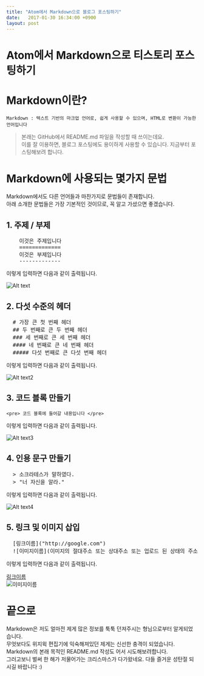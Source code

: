 ```yaml
---
title: "Atom에서 Markdown으로 블로그 포스팅하기"
date:   2017-01-30 16:34:00 +0900
layout: post
---
```

Atom에서 Markdown으로 티스토리 포스팅하기
===================================

# Markdown이란?
<pre><code>Markdown : 텍스트 기반의 마크업 언어로, 쉽게 사용할 수 있으며, HTML로 변환이 가능한 언어입니다 </code></pre>

> 본래는 GitHub에서 README.md 파일을 작성할 때 쓰이는데요.  
이를 잘 이용하면, 블로그 포스팅에도 용이하게 사용할 수 있습니다. 지금부터 포스팅해보려 합니다.

# Markdown에 사용되는 몇가지 문법
<p style="width:510px;">Markdown에서도 다른 언어들과 마찬가지로 문법들이 존재합니다.<br>아래 소개한 문법들은 가장 기본적인 것이므로, 꼭 알고 가셨으면 좋겠습니다.
</p>  


## 1. 주제 / 부제
<pre>
    이것은 주제입니다
    =============
    이것은 부제입니다
    ------------- </pre>

이렇게 입력하면 다음과 같이 출력됩니다.  

![Alt text](http://cfile2.uf.tistory.com/image/2359E845585F258C040B10)

## 2. 다섯 수준의 헤더

  <pre>  # 가장 큰 첫 번째 헤더
  ## 두 번째로 큰 두 번째 헤더
  ### 세 번째로 큰 세 번째 헤더
  #### 네 번째로 큰 네 번째 헤더
  ##### 다섯 번째로 큰 다섯 번째 헤더 </pre>

이렇게 입력하면 다음과 같이 출력됩니다.  

![Alt text2](http://cfile1.uf.tistory.com/image/26367E46585F267D0425E4)

## 3. 코드 블록 만들기
`<pre> 코드 블록에 들어갈 내용입니다 </pre>`

이렇게 입력하면 다음과 같이 출력됩니다.  

![Alt text3](http://cfile5.uf.tistory.com/image/247B694A585F28440C20D4)

## 4. 인용 문구 만들기
<pre>  > 소크라테스가 말하였다.  
  > "너 자신을 알라."  </pre>

이렇게 입력하면 다음과 같이 출력됩니다.  

![Alt text4](http://cfile4.uf.tistory.com/image/245CB74B585F298C1909E7)

## 5. 링크 및 이미지 삽입
<pre>  [링크이름]("http://google.com")  
  ![이미지이름](이미지의 절대주소 또는 상대주소 또는 업로드 된 상태의 주소) </pre>

이렇게 입력하면 다음과 같이 출력됩니다.  

[링크이름]("http://google.com")  
![이미지이름](http://cfile6.uf.tistory.com/image/2254754B585F2ACB229736)


# 끝으로
<p> Markdown은 저도 얼마전 제게 많은 정보를 툭툭 던져주시는 형님으로부터 알게되었습니다.<br>무엇보다도 위지윅 편집기에 익숙해져있던 제게는 신선한 충격이 되었습니다. Markdown의 본래 목적인 README.md 작성도 어서 시도해보려합니다. <br> 그러고보니 벌써 한 해가 저물어가는 크리스마스가 다가왔네요. 다들 즐거운 성탄절 되시길 바랍니다 :) </p>

